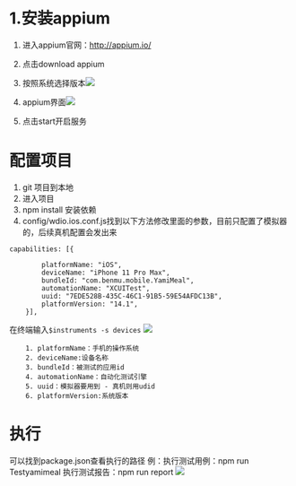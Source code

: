# 1.安装appium
1. 进入appium官网：http://appium.io/
2. 点击download appium
3. 按照系统选择版本![](media/16122545554089/16122549343845.jpg)

4. appium界面![](media/16122545554089/16122553283212.jpg)
5. 点击start开启服务
# 配置项目
1. git 项目到本地
2. 进入项目
3. npm install 安装依赖
4. config/wdio.ios.conf.js找到以下方法修改里面的参数，目前只配置了模拟器的，后续真机配置会发出来
```
capabilities: [{
    
        platformName: "iOS",
        deviceName: "iPhone 11 Pro Max",
        bundleId: "com.benmu.mobile.YamiMeal",
        automationName: "XCUITest",
        uuid: "7EDE528B-435C-46C1-91B5-59E54AFDC13B",
        platformVersion: "14.1",
    }],
```
在终端输入`$instruments -s devices`
![](media/16122545554089/16122566221507.jpg)

        1. platformName：手机的操作系统
        2. deviceName:设备名称
        3. bundleId：被测试的应用id
        4. automationName：自动化测试引擎
        5. uuid：模拟器要用到 - 真机则用udid
        6. platformVersion:系统版本
# 执行
可以找到package.json查看执行的路径
例：执行测试用例：npm run Testyamimeal
    执行测试报告：npm run report
![](media/16122545554089/16122569415444.jpg)




